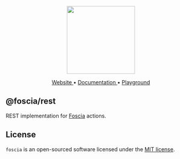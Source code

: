<p align="center">
  <a href="https://foscia.netlify.app">
    <img width="180" src="https://foscia.netlify.app/img/icon.svg" alt="">
  </a>
</p>

<p align="center">
<a href="https://foscia.netlify.app">
  Website
</a>
•
<a href="https://foscia.netlify.app/docs/getting-started">
  Documentation
</a>
•
<a href="https://stackblitz.com/edit/foscia?file=playground.ts">
  Playground
</a>
</p>

## @foscia/rest

REST implementation for [Foscia](https://foscia.netlify.app) actions.

## License

`foscia` is an open-sourced software licensed under the
[MIT license](LICENSE).

